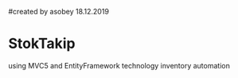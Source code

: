 #created by asobey 18.12.2019
# StokTakip
using MVC5 and EntityFramework technology inventory automation 

